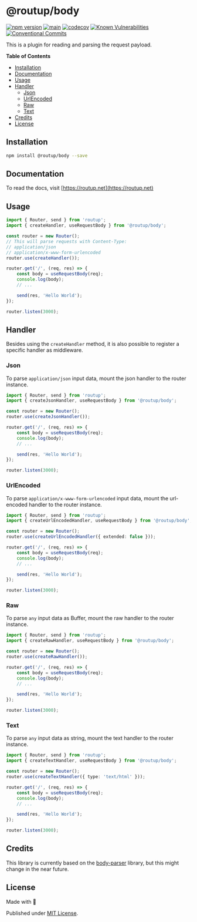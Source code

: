 # @routup/body

[![npm version](https://badge.fury.io/js/@routup%2Fbody.svg)](https://badge.fury.io/js/@routup%2Fbody)
[![main](https://github.com/Tada5hi/routup/actions/workflows/main.yml/badge.svg)](https://github.com/Tada5hi/routup/actions/workflows/main.yml)
[![codecov](https://codecov.io/gh/tada5hi/routup/branch/master/graph/badge.svg?token=QFGCsHRUax)](https://codecov.io/gh/tada5hi/routup)
[![Known Vulnerabilities](https://snyk.io/test/github/Tada5hi/routup/badge.svg)](https://snyk.io/test/github/Tada5hi/routup)
[![Conventional Commits](https://img.shields.io/badge/Conventional%20Commits-1.0.0-%23FE5196?logo=conventionalcommits&logoColor=white)](https://conventionalcommits.org)

This is a plugin for reading and parsing the request payload.

**Table of Contents**

- [Installation](#installation)
- [Documentation](#documentation)
- [Usage](#usage)
- [Handler](#handler)
  - [Json](#json)
  - [UrlEncoded](#urlencoded)
  - [Raw](#raw)
  - [Text](#text)
- [Credits](#credits)
- [License](#license)

## Installation

```bash
npm install @routup/body --save
```

## Documentation

To read the docs, visit [https://routup.net](https://routup.net)

## Usage

```typescript
import { Router, send } from 'routup';
import { createHandler, useRequestBody } from '@routup/body';

const router = new Router();
// This will parse requests with Content-Type:
// application/json
// application/x-www-form-urlencoded
router.use(createHandler());

router.get('/', (req, res) => {
    const body = useRequestBody(req);
    console.log(body);
    // ...

    send(res, 'Hello World');
});

router.listen(3000);
```

## Handler

Besides using the `createHandler` method, it is also possible to register a specific handler
as middleware.

### Json

To parse `application/json` input data, mount the json handler to the router instance.

```typescript
import { Router, send } from 'routup';
import { createJsonHandler, useRequestBody } from '@routup/body';

const router = new Router();
router.use(createJsonHandler());

router.get('/', (req, res) => {
    const body = useRequestBody(req);
    console.log(body);
    // ...

    send(res, 'Hello World');
});

router.listen(3000);
```

### UrlEncoded

To parse `application/x-www-form-urlencoded` input data, mount the url-encoded handler to the router instance.

```typescript
import { Router, send } from 'routup';
import { createUrlEncodedHandler, useRequestBody } from '@routup/body';

const router = new Router();
router.use(createUrlEncodedHandler({ extended: false }));

router.get('/', (req, res) => {
    const body = useRequestBody(req);
    console.log(body);
    // ...

    send(res, 'Hello World');
});

router.listen(3000);
```

### Raw

To parse `any` input data as Buffer, mount the raw handler to the router instance.

```typescript
import { Router, send } from 'routup';
import { createRawHandler, useRequestBody } from '@routup/body';

const router = new Router();
router.use(createRawHandler());

router.get('/', (req, res) => {
    const body = useRequestBody(req);
    console.log(body);
    // ...

    send(res, 'Hello World');
});

router.listen(3000);
```

### Text

To parse `any` input data as string, mount the text handler to the router instance.

```typescript
import { Router, send } from 'routup';
import { createTextHandler, useRequestBody } from '@routup/body';

const router = new Router();
router.use(createTextHandler({ type: 'text/html' }));

router.get('/', (req, res) => {
    const body = useRequestBody(req);
    console.log(body);
    // ...

    send(res, 'Hello World');
});

router.listen(3000);
```

## Credits

This library is currently based on the [body-parser](https://www.npmjs.com/package/body-parser) library,
but this might change in the near future.

## License

Made with 💚

Published under [MIT License](./LICENSE).
